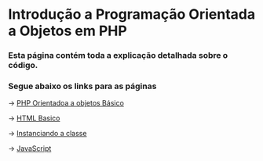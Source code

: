 # Introdução a Programação Orientada a Objetos em PHP

### Esta página contém toda a explicação detalhada sobre o código.

### Segue abaixo os links para as páginas

  


-> [PHP Orientadoa a objetos Básico](basico.md)

-> [HTML Basico](html.md)

-> [Instanciando a classe](classe.md)

-> [JavaScript](javascript.md)






